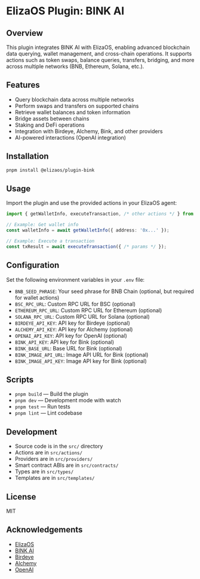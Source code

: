 # ElizaOS Plugin: BINK AI

## Overview
This plugin integrates BINK AI with ElizaOS, enabling advanced blockchain data querying, wallet management, and cross-chain operations. It supports actions such as token swaps, balance queries, transfers, bridging, and more across multiple networks (BNB, Ethereum, Solana, etc.).

## Features
- Query blockchain data across multiple networks
- Perform swaps and transfers on supported chains
- Retrieve wallet balances and token information
- Bridge assets between chains
- Staking and DeFi operations
- Integration with Birdeye, Alchemy, Bink, and other providers
- AI-powered interactions (OpenAI integration)

## Installation
```bash
pnpm install @elizaos/plugin-bink
```

## Usage
Import the plugin and use the provided actions in your ElizaOS agent:

```typescript
import { getWalletInfo, executeTransaction, /* other actions */ } from '@elizaos/plugin-bink';

// Example: Get wallet info
const walletInfo = await getWalletInfo({ address: '0x...' });

// Example: Execute a transaction
const txResult = await executeTransaction({ /* params */ });
```

## Configuration
Set the following environment variables in your `.env` file:

- `BNB_SEED_PHRASE`: Your seed phrase for BNB Chain (optional, but required for wallet actions)
- `BSC_RPC_URL`: Custom RPC URL for BSC (optional)
- `ETHEREUM_RPC_URL`: Custom RPC URL for Ethereum (optional)
- `SOLANA_RPC_URL`: Custom RPC URL for Solana (optional)
- `BIRDEYE_API_KEY`: API key for Birdeye (optional)
- `ALCHEMY_API_KEY`: API key for Alchemy (optional)
- `OPENAI_API_KEY`: API key for OpenAI (optional)
- `BINK_API_KEY`: API key for Bink (optional)
- `BINK_BASE_URL`: Base URL for Bink (optional)
- `BINK_IMAGE_API_URL`: Image API URL for Bink (optional)
- `BINK_IMAGE_API_KEY`: Image API key for Bink (optional)

## Scripts
- `pnpm build` — Build the plugin
- `pnpm dev` — Development mode with watch
- `pnpm test` — Run tests
- `pnpm lint` — Lint codebase

## Development
- Source code is in the `src/` directory
- Actions are in `src/actions/`
- Providers are in `src/providers/`
- Smart contract ABIs are in `src/contracts/`
- Types are in `src/types/`
- Templates are in `src/templates/`

## License
MIT

## Acknowledgements
- [ElizaOS](https://github.com/elizaos)
- [BINK AI](https://github.com/binkai)
- [Birdeye](https://birdeye.so)
- [Alchemy](https://www.alchemy.com)
- [OpenAI](https://openai.com)